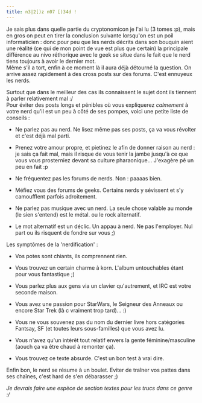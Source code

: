 ```yaml
---
title: n3|2[)z n07 [)34d !
---
```


Je sais plus dans quelle partie du cryptonomicon je l'ai lu (3 tomes :p), mais
en gros on peut en tirer la conclusion suivante lorsqu'on est un poil
informaticien : donc pour peu que les nerds décrits dans son bouquin aient une
réalité (ce qui de mon point de vue est plus que certain) la principale
différence au nivo réthorique avec le geek se situe dans le fait que le nerd
tiens toujours à avoir le dernier mot.  
Même s'il a tort, enfin à ce moment là il aura déjà détourné la question. On
arrive assez rapidement à des cross posts sur des forums. C'est ennuyeux les
nerds.

Surtout que dans le meilleur des cas ils connaissent le sujet dont ils
tiennent à parler relativement mal :/  
Pour éviter des posts longs et pénibles où vous expliquerez *calmement* à
votre nerd qu'il est un peu à côté de ses pompes, voici une petite liste de
conseils :

* Ne parlez pas au nerd. Ne lisez même pas ses posts, ça va vous révolter et c'est déjà mal parti.   

* Prenez votre amour propre, et pietinez le afin de donner raison au nerd : je sais ça fait mal, mais il risque de vous tenir la jambe jusqu'à ce que vous vous prosterniez devant sa culture pharaonique... J'exagère pê un peu en fait :p   

* Ne fréquentez pas les forums de nerds. Non : paaaas bien.   

* Méfiez vous des forums de geeks. Certains nerds y sévissent et s'y camoufflent parfois adroitement.   

* Ne parlez pas musique avec un nerd. La seule chose valable au monde (le sien s'entend) est le métal. ou le rock alternatif.   

* Le mot alternatif est un déclic. Un appau à nerd. Ne pas l'employer. Nul part ou ils risquent de fondre sur vous ;)

Les symptômes de la 'nerdification' :

* Vos potes sont chiants, ils comprennent rien.   

* Vous trouvez un certain charme à korn. L'album untouchables étant pour vous fantastique ;)   

* Vous parlez plus aux gens via un clavier qu'autrement, et IRC est votre seconde maison.   

* Vous avez une passion pour StarWars, le Seigneur des Anneaux ou encore Star Trek (là c vraiment trop tard)... :)   

* Vous ne vous souvenez pas du nom du dernier livre hors catégories Fantsay, SF (et toutes leurs sous-familles) que vous avez lu.   

* Vous n'avez qu'un intérêt tout relatif envers la gente féminine/masculine (aouch ça va être chaud à remonter ça).   

* Vous trouvez ce texte absurde. C'est un bon test à vrai dire.

Enfin bon, le nerd se résume à un boulet. Eviter de traîner vos pattes dans
ses chaînes, c'est hard de s'en débarasser ;)

_Je devrais faire une espèce de section textes pour les trucs dans ce genre
:/_

